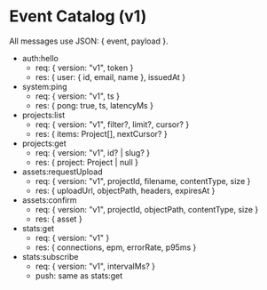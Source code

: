 # Event Catalog (v1)

All messages use JSON: { event, payload }.

- auth:hello
  - req: { version: "v1", token }
  - res: { user: { id, email, name }, issuedAt }
- system:ping
  - req: { version: "v1", ts }
  - res: { pong: true, ts, latencyMs }
- projects:list
  - req: { version: "v1", filter?, limit?, cursor? }
  - res: { items: Project[], nextCursor? }
- projects:get
  - req: { version: "v1", id? | slug? }
  - res: { project: Project | null }
- assets:requestUpload
  - req: { version: "v1", projectId, filename, contentType, size }
  - res: { uploadUrl, objectPath, headers, expiresAt }
- assets:confirm
  - req: { version: "v1", projectId, objectPath, contentType, size }
  - res: { asset }
- stats:get
  - req: { version: "v1" }
  - res: { connections, epm, errorRate, p95ms }
- stats:subscribe
  - req: { version: "v1", intervalMs? }
  - push: same as stats:get

